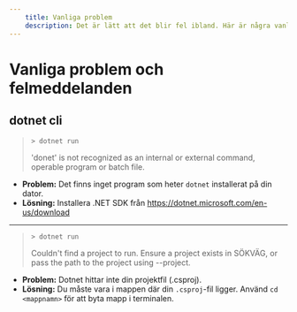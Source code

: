 ```yaml
---
    title: Vanliga problem
    description: Det är lätt att det blir fel ibland. Här är några vanliga problem och hur du kan lösa dem.
---
```


# Vanliga problem och felmeddelanden

## dotnet cli

>   `> dotnet run`
>
>   'donet' is not recognized as an internal or external command, operable program or batch file.

* **Problem:** Det finns inget program som heter `dotnet` installerat på din dator.
* **Lösning:** Installera .NET SDK från https://dotnet.microsoft.com/en-us/download

---

>   `> dotnet run`
>   
>   Couldn't find a project to run. Ensure a project exists in SÖKVÄG, or pass the path to the project using --project.

* **Problem:** Dotnet hittar inte din projektfil (.csproj).
* **Lösning:** Du måste vara i mappen där din `.csproj`-fil ligger. Använd `cd <mappnamn>` för att byta mapp i terminalen.
